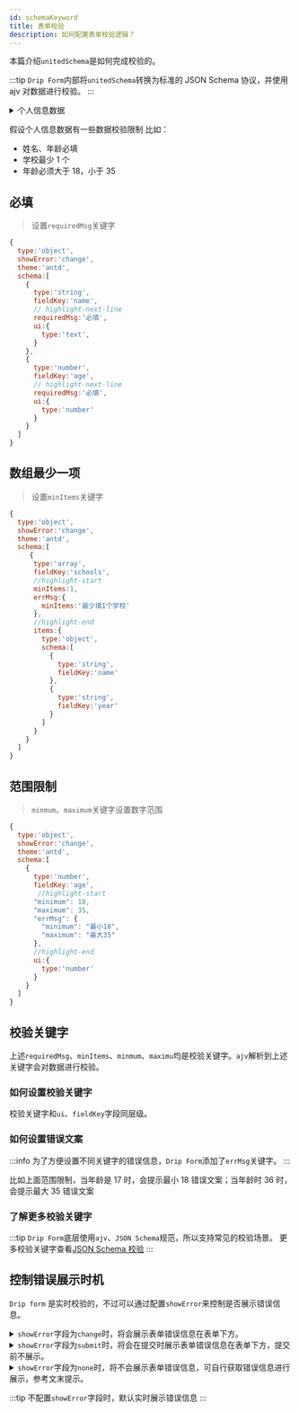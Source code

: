 ```yaml
---
id: schemaKeyword
title: 表单校验
description: 如何配置表单校验逻辑？
---
```


本篇介绍`unitedSchema`是如何完成校验的。

:::tip
`Drip Form`内部将`unitedSchema`转换为标准的 JSON Schema 协议，并使用 ajv 对数据进行校验。
:::

<details>
  <summary>个人信息数据</summary>

```js
{
  name: '张三',
  age: 23,
  married: true,
  hobby: ['钓鱼', '游泳'],
  address: {province: 'xx省', city: 'xx市'},
  mate: ['王四', 23],
  schools: [{name:'xxx小学',year:'2000-2006'},{name:'xxx中学',year:'2007-2010'}]
}
```

</details>

假设个人信息数据有一些数据校验限制
比如：

- 姓名、年龄必填
- 学校最少 1 个
- 年龄必须大于 18，小于 35

## 必填

> 设置`requiredMsg`关键字

```js
{
  type:'object',
  showError:'change',
  theme:'antd',
  schema:[
    {
      type:'string',
      fieldKey:'name',
      // highlight-next-line
      requiredMsg:'必填',
      ui:{
        type:'text',
      }
    },
    {
      type:'number',
      fieldKey:'age',
      // highlight-next-line
      requiredMsg:'必填',
      ui:{
        type:'number'
      }
    }
  ]
}
```

## 数组最少一项

> 设置`minItems`关键字

```js
{
  type:'object',
  showError:'change',
  theme:'antd',
  schema:[
     {
      type:'array',
      fieldKey:'schools',
      //highlight-start
      minItems:1,
      errMsg:{
        minItems:'最少填1个学校'
      },
      //highlight-end
      items:{
        type:'object',
        schema:[
          {
            type:'string',
            fieldKey:'name'
          },
          {
            type:'string',
            fieldKey:'year'
          }
        ]
      }
    }
  ]
}
```

## 范围限制

> `minmum`、`maximum`关键字设置数字范围

```js
{
  type:'object',
  showError:'change',
  theme:'antd',
  schema:[
    {
      type:'number',
      fieldKey:'age',
       //highlight-start
      "minimum": 18,
      "maximum": 35,
      "errMsg": {
        "minimum": "最小18",
        "maximum": "最大35"
      },
      //highlight-end
      ui:{
        type:'number'
      }
    }
  ]
}
```

## 校验关键字

上述`requiredMsg`、`minItems`、`minmum`、`maximu`均是校验关键字。`ajv`解析到上述关键字会对数据进行校验。

### 如何设置校验关键字

校验关键字和`ui`、`fieldKey`字段同层级。

### 如何设置错误文案

:::info
为了方便设置不同关键字的错误信息，`Drip Form`添加了`errMsg`关键字。
:::

比如上面范围限制，当年龄是 17 时，会提示最小 18 错误文案；当年龄时 36 时，会提示最大 35 错误文案

### 了解更多校验关键字

:::tip
`Drip Form`底层使用`ajv`、`JSON Schema`规范，所以支持常见的校验场景。
更多校验关键字查看[JSON Schema 校验](../use/validate/jsonSchemaValidate)
:::

## 控制错误展示时机

`Drip form` 是实时校验的，不过可以通过配置`showError`来控制是否展示错误信息。

<details>
<summary><code>showError</code>字段为<code>change</code>时，将会展示表单错误信息在表单下方。</summary>

  ```js title="unitdSchema.json"
   {
      type:'object',
      //highlight-next-line
      showError:'change',
      theme:'antd',
      schema:[
        {
          type:'number',
          fieldKey:'age',
          "minimum": 18,
          "maximum": 35,
          "errMsg": {
            "minimum": "最小18",
            "maximum": "最大35"
          },
          ui:{
            type:'number'
          }
        }
      ]
    }
  ```

</details>
<details>
<summary><code>showError</code>字段为<code>submit</code>时，将会在提交时展示表单错误信息在表单下方，提交前不展示。</summary>

  ```js title="unitdSchema.json"
   {
      type:'object',
      //highlight-next-line
      showError:'submit',
      theme:'antd',
      schema:[
        {
          type:'number',
          fieldKey:'age',
          "minimum": 18,
          "maximum": 35,
          "errMsg": {
            "minimum": "最小18",
            "maximum": "最大35"
          },
          ui:{
            type:'number'
          }
        }
      ]
    }
  ```

</details>
<details>
<summary><code>showError</code>字段为<code>none</code>时，将不会展示表单错误信息，可自行获取错误信息进行展示，参考文末提示。</summary>

  ```js title="unitdSchema.json"
   {
      type:'object',
      //highlight-next-line
      showError:'none',
      theme:'antd',
      schema:[
        {
          type:'number',
          fieldKey:'age',
          "minimum": 18,
          "maximum": 35,
          "errMsg": {
            "minimum": "最小18",
            "maximum": "最大35"
          },
          ui:{
            type:'number'
          }
        }
      ]
    }
  ```

</details>

:::tip 不配置`showError`字段时，默认实时展示错误信息
:::